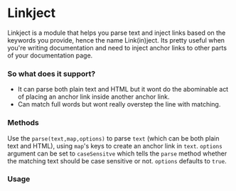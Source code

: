 Linkject
=======

Linkject is a module that helps you parse text and inject links based on the keywords you provide, hence the name Link(in)ject.
Its pretty useful when you're writing documentation and need to inject anchor links to other parts of your documentation page. 

### So what does it support? 
* It can parse both plain text and HTML but it wont do the abominable act of placing an anchor link inside another anchor link.
* Can match full words but wont really overstep the line with matching. 

### Methods
Use the `parse(text,map,options)` to parse `text` (which can be both plain text and HTML), using `map`'s keys to create an 
anchor link in `text`. 
`options` argument can be set to `caseSensitve` which tells the `parse` method whether the matching text should be case 
sensitive or not. `options` defaults to `true`.

### Usage



